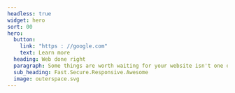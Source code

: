 ```yaml
---
headless: true
widget: hero
sort: 00
hero:
  button:
    link: "https : //google.com"
    text: Learn more
  heading: Web done right
  paragraph: Some things are worth waiting for your website isn't one of them.
  sub_heading: Fast.Secure.Responsive.Awesome
  image: outerspace.svg
---
```

